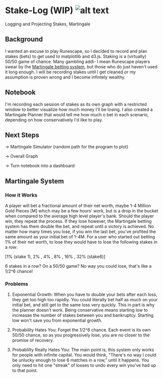 # Stake-Log (WIP) ![alt text](http://vignette3.wikia.nocookie.net/runescape2/images/1/1a/Polypore_staff.png/revision/latest?cb=20160502063510 "Polypore Staff")
Logging and Projecting Stakes, Martingale

## Background

I wanted an excuse to play Runescape, so I decided to record and plan stakes (bets) to get used to matplotlib and d3.js. Staking is a (virtually) 50/50 game of chance. Many gambling addi- I mean Runescape players swear by the [Martingale betting system](https://en.wikipedia.org/wiki/Martingale_(betting_system)), but those who do just haven't used it long enough. I will be recording stakes until I get cleaned or my assumption is proven wrong and I become infintely wealthy.




## Notebook

I'm recording each session of stakes as its own graph with a restricted window to better visualize how much money I'll be losing. I also created a Martingale Planner that would tell me how much o bet in each scenario, depending on how conservatively I'd like to play.

## Next Steps
-> Martingale Simulator (random path for the program to plot)

-> Overall Graph

-> Turn notebook into a dashboard

## Martingale System
### How it Works 

A player will bet a fractional amount of their net worth, maybe 1-4 Million Gold Pieces [M] which may be a few hours’ work, but is a drop in the bucket when compared to the average high level player's bank. Should the player win, they repeat the process. If they lose however, the Martingale betting system has them double the bet, and repeat until a victory is achieved. No matter how many times you lose, if you win the last bet, you've profited the same amount as your initial bet of 1-4M. For a user who started out betting 1% of their net worth, to lose they would have to lose the following stakes in a row:

[1% (stake 1), 2% , 4% , 8% , 16% , 32% (stake6)]

6 stakes in a row? On a 50/50 game? No way you could lose, that's like a 1/2^6 chance!

### Problems
1) Exponential Growth: When you have to double your bets after each loss, they get too high too rapidly. You could literally bet half as much on your initial bet, and still get to the same loss very quickly. This in part is why the planner doesn't work. Being conservative means starting low to increasae the number of stakes between you and bankruptcy. Starting low won't save you from exponential growth.

2) Probability Hates You: Forget the 1/2^6 chance. Each event is its own 50/50 chance, so as you progressively lose, you are no closer to the promise of recovery. 

3) Probablilty Really Hates You: The main point is, this system only works for people with infinite capital. You would think, "There's no way I could be unlucky enough to lose 6 matches in a row," until it happens. You only need to hit one "streak" of losses to undo every win you've had up to that point. 
